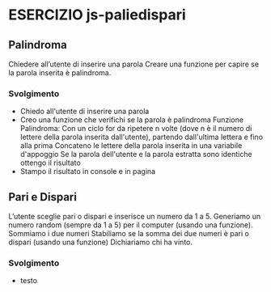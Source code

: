 # ESERCIZIO js-paliedispari

## Palindroma

Chiedere all’utente di inserire una parola
Creare una funzione per capire se la parola inserita è palindroma.

### Svolgimento

- Chiedo all'utente di inserire una parola
- Creo una funzione che verifichi se la parola è palindroma
  Funzione Palindroma:
  Con un ciclo for da ripetere n volte (dove n è il numero di lettere della parola inserita dall'utente), partendo dall'ultima lettera e fino alla prima
  Concateno le lettere della parola inserita in una variabile d'appoggio
  Se la parola dell'utente e la parola estratta sono identiche
  ottengo il risultato
- Stampo il risultato in console e in pagina

## Pari e Dispari

L’utente sceglie pari o dispari e inserisce un numero da 1 a 5.
Generiamo un numero random (sempre da 1 a 5) per il computer (usando una funzione).
Sommiamo i due numeri
Stabiliamo se la somma dei due numeri è pari o dispari (usando una funzione)
Dichiariamo chi ha vinto.

### Svolgimento

- testo
